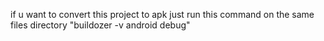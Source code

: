 if u want to convert this project to apk 
just run this command on the same files directory 
"buildozer -v android debug"
